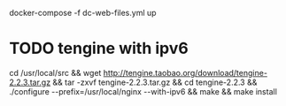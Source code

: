 docker-compose -f dc-web-files.yml up


# TODO tengine with ipv6
cd /usr/local/src && wget http://tengine.taobao.org/download/tengine-2.2.3.tar.gz && tar -zxvf tengine-2.2.3.tar.gz && cd tengine-2.2.3 && ./configure --prefix=/usr/local/nginx --with-ipv6 && make && make install
